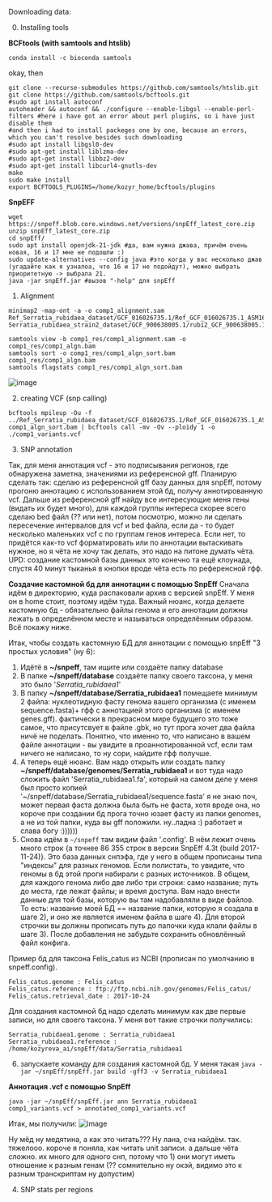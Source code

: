 Downloading data: 

0. Installing tools

**BCFtools (with samtools and htslib)**
```
conda install -c bioconda samtools
```
okay, then
```
git clone --recurse-submodules https://github.com/samtools/htslib.git
git clone https://github.com/samtools/bcftools.git
#sudo apt install autoconf
autoheader && autoconf && ./configure --enable-libgsl --enable-perl-filters #here i have got an error about perl plugins, so i have just disable them
#and then i had to install packeges one by one, because an errors, which you can't resolve besides such downloading
#sudo apt install libgsl0-dev
#sudo apt-get install liblzma-dev
#sudo apt-get install libbz2-dev
#sudo apt-get install libcurl4-gnutls-dev
make
sudo make install
export BCFTOOLS_PLUGINS=/home/kozyr_home/bcftools/plugins
```

**SnpEFF**

```
wget https://snpeff.blob.core.windows.net/versions/snpEff_latest_core.zip
unzip snpEff_latest_core.zip
cd snpEff/
sudo apt install openjdk-21-jdk #да, вам нужна джава, причём очень новая, 16 и 17 мне не подошли :) 
sudo update-alternatives --config java #это когда у вас несколько джав (угадайте как я узналоа, что 16 и 17 не подойдут), можно выбрать приоритетную -> выбрала 21.
java -jar snpEff.jar #вызов "-help" для snpEff
```

1. Alignment
```
minimap2 -map-ont -a -o comp1_alignment.sam Ref_Serratia_rubidaea_dataset/GCF_016026735.1/Ref_GCF_016026735.1_ASM1602673v1_genomic.fna Serratia_rubidaea_strain2_dataset/GCF_900638005.1/rubi2_GCF_900638005.1_53550_B01_genomic.fna
```
```
samtools view -b comp1_res/comp1_alignment.sam -o comp1_res/comp1_algn.bam
samtools sort -o comp1_res/comp1_algn_sort.bam  comp1_res/comp1_algn.bam
samtools flagstats comp1_res/comp1_algn_sort.bam
```
![image](https://github.com/user-attachments/assets/14de4b45-fc0a-4e9e-9bbf-ce7d8a0a6d2e)

2. creating VCF (snp calling)

```
bcftools mpileup -Ou -f ../Ref_Serratia_rubidaea_dataset/GCF_016026735.1/Ref_GCF_016026735.1_ASM1602673v1_genomic.fna comp1_algn_sort.bam | bcftools call -mv -Ov --ploidy 1 -o ./comp1_variants.vcf
```

3. SNP annotation

Так, для меня аннотация vcf - это подписывания регионов, где обнаружена заметна, значениями из референсной gff. Планирую сделать так: сделаю из референсной gff базу данных для snpEff, потому прогоню аннотацию с использованием этой бд, получу аннотированную vcf. Дальше из референсной gff найду все интересующие меня гены (видать их будет много), для каждой группы интереса скорее всего сделаю bed файл (?? или нет), потом посмотрю, можно ли сделать пересечение интервалов для vcf и bed файла, если да - то будет несколько маленьких vcf с по группам генов интереса. Если нет, то придётся как-то vcf форматировать или по аннотации вытаскивать нужное, но я чёта не хочу так делать, это надо на питоне думать чёта. 
UPD: создание кастомной базы данных это конечно та ещё клоунада, спустя 40 минут тыканья в кнопки вроде чёта есть по референсной гфф.

**Создачие кастомной бд для аннотации с помощью SnpEff**
Сначала идём в директорию, куда распаковали архив с версией snpEff. У меня он в home стоит, поэтому идём туда.
Важный нюанс, когда делаете кастомную бд - обязательно файлы генома и его аннотации должны лежать в определённом месте и называться определённым образом. Всё покажу ниже. 

Итак, чтобы создать кастомную БД для аннотации с помощью snpEff "3 простых условия" (ну 6):
1) Идётё в **~/snpeff**, там ищите или создаёте папку database
2) В папке **~/snpeff/database** создаёте папку своего таксона, у меня это было '_Serratia_rubidaea1_'
3) В папку **~/snpeff/database/Serratia_rubidaea1** помещаете минимум 2 файла: нуклеотидную фасту генома вашего организма (с именем sequence.fasta)+ гфф с аннотацией этого организма (с именем genes.gff). фактически в прекрасном мире будущего это тоже самое, что присутсвует в файле .gbk, но тут прога хочет два файла ничё не поделать. Понятно, что именно то, что написано в вашем файле аннотации - вы увидите в проаннотированной vcf, если там ничего не написано, то ну сори, найдите гфф получше. 
4) А теперь ещё нюанс. Вам надо открыть или создать папку **~/snpeff/database/genomes/Serratia_rubidaea1** и вот туда надо сложить файл 'Serratia_rubidaea1.fa', который на самом деле у меня был просто копией '~/snpeff/database/Serratia_rubidaea1/sequence.fasta' я не знаю поч, может первая фаста должна была быть не фаста, хотя вроде она, но короче при создании бд прога точно юзает фасту из папки genomes, а не из той папки, куда вы gff положили. ну..ладна :) работает и слава богу :))))))
5) Снова идём в `~/snpeff` там видим файл '.config'. В нём лежит очень много строк {а точнее 86 355 строк в версии SnpEff 4.3t (build 2017-11-24)}. Это база данных снпэфа, где у него в общем прописаны типа "индексы" для разных геномов. Если полистать, то увидите, что геномы в бд этой проги набирали с разных источников. В общем, для каждого генома либо две либо три строки: само название; путь до места, где лежат файлы; и время доступа. Вам надо внести данные для той базы, которую вы там надобавляли в виде файлов. То есть: название моей БД == название папки, которую я создала в  шаге 2), и оно же является именем файла в шаге 4). Для второй строчки вы должны прописать путь до папочки куда клали файлы в шаге 3). После добавления не забудьте сохранить обновлённый файл конфига.

Пример бд для таксона Felis_catus из NCBI (прописан по умолчанию в snpeff.config). 
```
Felis_catus.genome : Felis_catus
Felis_catus.reference : ftp://ftp.ncbi.nih.gov/genomes/Felis_catus/
Felis_catus.retrieval_date : 2017-10-24
```
Для создания кастомной бд надо сделать минимум как две первые записи, но для своего таксона. У меня вот такие строчки получились:
```
Serratia_rubidaea1.genome : Serratia_rubidaea1
Serratia_rubidaea1.reference : /home/kozyreva_ai/snpEff/data/Serratia_rubidaea1
```
6) запускаете команду для создания кастомной бд. У меня такая `java -jar ~/snpEff/snpEff.jar build -gff3 -v Serratia_rubidaea1`

**Аннотация .vcf с помощью SnpEff**

```
java -jar ~/snpEff/snpEff.jar ann Serratia_rubidaea1 comp1_variants.vcf > annotated_comp1_variants.vcf
```

Итак, мы получили:
![image](https://github.com/user-attachments/assets/8b16597f-a450-4ea4-80ed-4856416fa563)

Ну мёд ну медятина, а как это читать??? 
Ну лана, сча найдём.
так. тяжелооо. короче я поняла, как читать unit записи. а дальше чёта сложно. их много для одного снп, потому что 1) они могут иметь отношение к разным генам (?? сомнительно ну окэй, видимо это к разным транскриптам ну допустим)


4. SNP stats per regions

